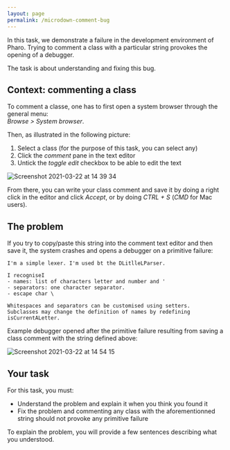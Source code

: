```yaml
---
layout: page
permalink: /microdown-comment-bug
---
```


<!---# The microdown comment bug-->
In this task, we demonstrate a failure in the development environment of Pharo.
Trying to comment a class with a particular string provokes the opening of a debugger.

The task is about understanding and fixing this bug.

## Context: commenting a class

To comment a classe, one has to first open a system browser through the general menu: <br>
*Browse > System browser*.

Then, as illustrated in the following picture:
1. Select a class (for the purpose of this task, you can select any)
2. Click the *comment* pane in the text editor
3. Untick the *toggle edit* checkbox to be able to edit the text

![Screenshot 2021-03-22 at 14 39 34](https://user-images.githubusercontent.com/26929529/111998842-b3fd5000-8b1c-11eb-92d5-bcf3c2914ff1.png)

From there, you can write your class comment and save it by doing a right click in the editor and click *Accept*, or by doing *CTRL + S* (*CMD* for Mac users).

## The problem

If you try to copy/paste this string into the comment text editor and then save it, the system crashes and opens a debugger on a primitive failure:

```
I'm a simple lexer. I'm used bt the DLitlleLParser.

I recogniseI
- names: list of characters letter and number and '
- separators: one character separator.
- escape char \

Whitespaces and separators can be customised using setters.
Subclasses may change the definition of names by redefining isCurrentALetter.
```
Example debugger opened after the primitive failure resulting from saving a class comment with the string defined above:

![Screenshot 2021-03-22 at 14 54 15](https://user-images.githubusercontent.com/26929529/112000654-7bf70c80-8b1e-11eb-88d3-91d75f3d4ae4.png)


## Your task

For this task, you must:

* Understand the problem and explain it when you think you found it
* Fix the problem and commenting any class with the aforementionned string should not provoke any primitive failure

To explain the problem, you will provide a few sentences describing what you understood.
